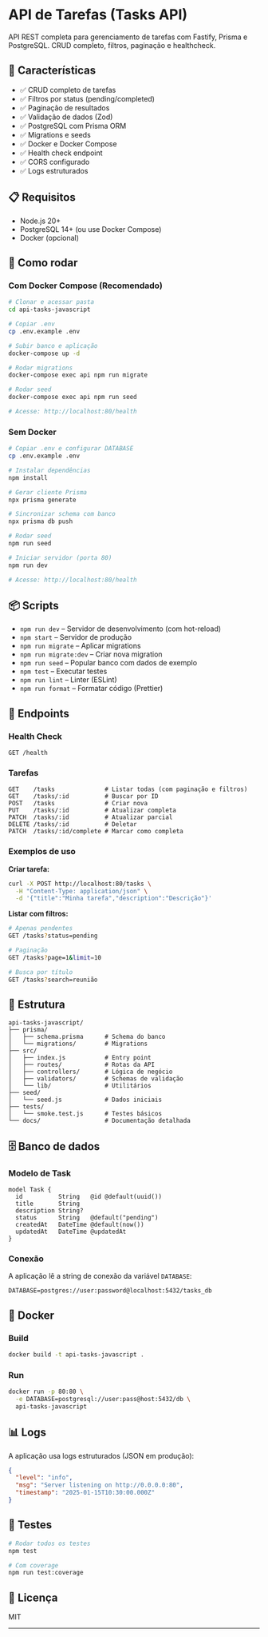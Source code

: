 # API de Tarefas (Tasks API)

API REST completa para gerenciamento de tarefas com Fastify, Prisma e PostgreSQL. CRUD completo, filtros, paginação e healthcheck.

## 🎯 Características

- ✅ CRUD completo de tarefas
- ✅ Filtros por status (pending/completed)
- ✅ Paginação de resultados
- ✅ Validação de dados (Zod)
- ✅ PostgreSQL com Prisma ORM
- ✅ Migrations e seeds
- ✅ Docker e Docker Compose
- ✅ Health check endpoint
- ✅ CORS configurado
- ✅ Logs estruturados

## 📋 Requisitos

- Node.js 20+
- PostgreSQL 14+ (ou use Docker Compose)
- Docker (opcional)

## 🚀 Como rodar

### Com Docker Compose (Recomendado)

```bash
# Clonar e acessar pasta
cd api-tasks-javascript

# Copiar .env
cp .env.example .env

# Subir banco e aplicação
docker-compose up -d

# Rodar migrations
docker-compose exec api npm run migrate

# Rodar seed
docker-compose exec api npm run seed

# Acesse: http://localhost:80/health
```

### Sem Docker

```bash
# Copiar .env e configurar DATABASE
cp .env.example .env

# Instalar dependências
npm install

# Gerar cliente Prisma
npx prisma generate

# Sincronizar schema com banco
npx prisma db push

# Rodar seed
npm run seed

# Iniciar servidor (porta 80)
npm run dev

# Acesse: http://localhost:80/health
```

## 📦 Scripts

- `npm run dev` – Servidor de desenvolvimento (com hot-reload)
- `npm start` – Servidor de produção
- `npm run migrate` – Aplicar migrations
- `npm run migrate:dev` – Criar nova migration
- `npm run seed` – Popular banco com dados de exemplo
- `npm test` – Executar testes
- `npm run lint` – Linter (ESLint)
- `npm run format` – Formatar código (Prettier)

## 🔗 Endpoints

### Health Check
```
GET /health
```

### Tarefas

```
GET    /tasks              # Listar todas (com paginação e filtros)
GET    /tasks/:id          # Buscar por ID
POST   /tasks              # Criar nova
PUT    /tasks/:id          # Atualizar completa
PATCH  /tasks/:id          # Atualizar parcial
DELETE /tasks/:id          # Deletar
PATCH  /tasks/:id/complete # Marcar como completa
```

### Exemplos de uso

**Criar tarefa:**
```bash
curl -X POST http://localhost:80/tasks \
  -H "Content-Type: application/json" \
  -d '{"title":"Minha tarefa","description":"Descrição"}'
```

**Listar com filtros:**
```bash
# Apenas pendentes
GET /tasks?status=pending

# Paginação
GET /tasks?page=1&limit=10

# Busca por título
GET /tasks?search=reunião
```

## 📂 Estrutura

```
api-tasks-javascript/
├── prisma/
│   ├── schema.prisma      # Schema do banco
│   └── migrations/        # Migrations
├── src/
│   ├── index.js           # Entry point
│   ├── routes/            # Rotas da API
│   ├── controllers/       # Lógica de negócio
│   ├── validators/        # Schemas de validação
│   └── lib/               # Utilitários
├── seed/
│   └── seed.js            # Dados iniciais
├── tests/
│   └── smoke.test.js      # Testes básicos
└── docs/                  # Documentação detalhada
```

## 🗄️ Banco de dados

### Modelo de Task

```prisma
model Task {
  id          String   @id @default(uuid())
  title       String
  description String?
  status      String   @default("pending")
  createdAt   DateTime @default(now())
  updatedAt   DateTime @updatedAt
}
```

### Conexão

A aplicação lê a string de conexão da variável `DATABASE`:

```env
DATABASE=postgres://user:password@localhost:5432/tasks_db
```

## 🐳 Docker

### Build

```bash
docker build -t api-tasks-javascript .
```

### Run

```bash
docker run -p 80:80 \
  -e DATABASE=postgresql://user:pass@host:5432/db \
  api-tasks-javascript
```

## 📊 Logs

A aplicação usa logs estruturados (JSON em produção):

```json
{
  "level": "info",
  "msg": "Server listening on http://0.0.0.0:80",
  "timestamp": "2025-01-15T10:30:00.000Z"
}
```

## 🧪 Testes

```bash
# Rodar todos os testes
npm test

# Com coverage
npm run test:coverage
```

## 📄 Licença

MIT

---